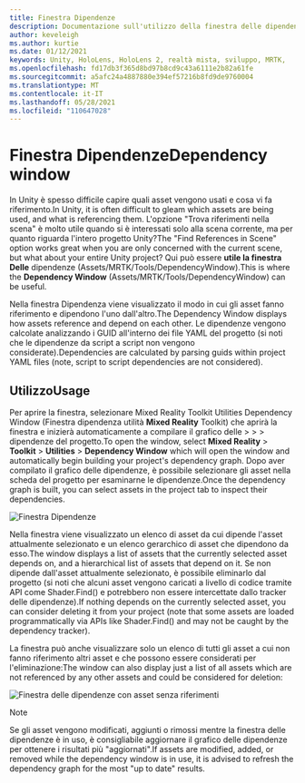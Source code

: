 ```yaml
---
title: Finestra Dipendenze
description: Documentazione sull'utilizzo della finestra delle dipendenze in MRTK
author: keveleigh
ms.author: kurtie
ms.date: 01/12/2021
keywords: Unity, HoloLens, HoloLens 2, realtà mista, sviluppo, MRTK,
ms.openlocfilehash: fd17db3f365d8bd97b8cd9c43a6111e2b82a61fe
ms.sourcegitcommit: a5afc24a4887880e394ef57216b8fd9de9760004
ms.translationtype: MT
ms.contentlocale: it-IT
ms.lasthandoff: 05/28/2021
ms.locfileid: "110647028"
---
```

# <a name="dependency-window"></a><span data-ttu-id="dc240-104">Finestra Dipendenze</span><span class="sxs-lookup"><span data-stu-id="dc240-104">Dependency window</span></span>

<span data-ttu-id="dc240-105">In Unity è spesso difficile capire quali asset vengono usati e cosa vi fa riferimento.</span><span class="sxs-lookup"><span data-stu-id="dc240-105">In Unity, it is often difficult to gleam which assets are being used, and what is referencing them.</span></span> <span data-ttu-id="dc240-106">L'opzione "Trova riferimenti nella scena" è molto utile quando si è interessati solo alla scena corrente, ma per quanto riguarda l'intero progetto Unity?</span><span class="sxs-lookup"><span data-stu-id="dc240-106">The "Find References in Scene" option works great when you are only concerned with the current scene, but what about your entire Unity project?</span></span> <span data-ttu-id="dc240-107">Qui può essere **utile la finestra Delle** dipendenze (Assets/MRTK/Tools/DependencyWindow).</span><span class="sxs-lookup"><span data-stu-id="dc240-107">This is where the **Dependency Window** (Assets/MRTK/Tools/DependencyWindow) can be useful.</span></span>

<span data-ttu-id="dc240-108">Nella finestra Dipendenza viene visualizzato il modo in cui gli asset fanno riferimento e dipendono l'uno dall'altro.</span><span class="sxs-lookup"><span data-stu-id="dc240-108">The Dependency Window displays how assets reference and depend on each other.</span></span> <span data-ttu-id="dc240-109">Le dipendenze vengono calcolate analizzando i GUID all'interno dei file YAML del progetto (si noti che le dipendenze da script a script non vengono considerate).</span><span class="sxs-lookup"><span data-stu-id="dc240-109">Dependencies are calculated by parsing guids within project YAML files (note, script to script dependencies are not considered).</span></span>

## <a name="usage"></a><span data-ttu-id="dc240-110">Utilizzo</span><span class="sxs-lookup"><span data-stu-id="dc240-110">Usage</span></span>

<span data-ttu-id="dc240-111">Per aprire la finestra, selezionare Mixed Reality Toolkit Utilities Dependency Window (Finestra dipendenza utilità **Mixed Reality** Toolkit) che aprirà la finestra e inizierà automaticamente a compilare il grafico delle  >    >    >   dipendenze del progetto.</span><span class="sxs-lookup"><span data-stu-id="dc240-111">To open the window, select **Mixed Reality** > **Toolkit** > **Utilities** > **Dependency Window** which will open the window and automatically begin building your project's dependency graph.</span></span> <span data-ttu-id="dc240-112">Dopo aver compilato il grafico delle dipendenze, è possibile selezionare gli asset nella scheda del progetto per esaminarne le dipendenze.</span><span class="sxs-lookup"><span data-stu-id="dc240-112">Once the dependency graph is built, you can select assets in the project tab to inspect their dependencies.</span></span>

![Finestra Dipendenze](../images/dependency-window/MRTK_Dependency_Window.png)

<span data-ttu-id="dc240-114">Nella finestra viene visualizzato un elenco di asset da cui dipende l'asset attualmente selezionato e un elenco gerarchico di asset che dipendono da esso.</span><span class="sxs-lookup"><span data-stu-id="dc240-114">The window displays a list of assets that the currently selected asset depends on, and a hierarchical list of assets that depend on it.</span></span> <span data-ttu-id="dc240-115">Se non dipende dall'asset attualmente selezionato, è possibile eliminarlo dal progetto (si noti che alcuni asset vengono caricati a livello di codice tramite API come Shader.Find() e potrebbero non essere intercettate dallo tracker delle dipendenze).</span><span class="sxs-lookup"><span data-stu-id="dc240-115">If nothing depends on the currently selected asset, you can consider deleting it from your project (note that some assets are loaded programmatically via APIs like Shader.Find() and may not be caught by the dependency tracker).</span></span>

<span data-ttu-id="dc240-116">La finestra può anche visualizzare solo un elenco di tutti gli asset a cui non fanno riferimento altri asset e che possono essere considerati per l'eliminazione:</span><span class="sxs-lookup"><span data-stu-id="dc240-116">The window can also display just a list of all assets which are not referenced by any other assets and could be considered for deletion:</span></span>

![Finestra delle dipendenze con asset senza riferimenti](../images/dependency-window/MRTK_Dependency_Window_Unreferenced.png)

> [!NOTE]
> <span data-ttu-id="dc240-118">Se gli asset vengono modificati, aggiunti o rimossi mentre la finestra delle dipendenze è in uso, è consigliabile aggiornare il grafico delle dipendenze per ottenere i risultati più "aggiornati".</span><span class="sxs-lookup"><span data-stu-id="dc240-118">If assets are modified, added, or removed while the dependency window is in use, it is advised to refresh the dependency graph for the most "up to date" results.</span></span>
